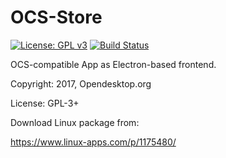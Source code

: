 # OCS-Store

[![License: GPL v3](https://img.shields.io/badge/License-GPL%20v3-blue.svg)](https://www.gnu.org/licenses/gpl-3.0)
[![Build Status](https://travis-ci.org/opendesktop/ocsstore.svg?branch=master)](https://travis-ci.org/opendesktop/ocsstore)

OCS-compatible App as Electron-based frontend.

Copyright: 2017, Opendesktop.org

License: GPL-3+

Download Linux package from:

https://www.linux-apps.com/p/1175480/
